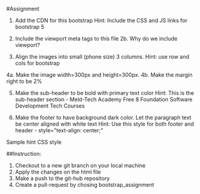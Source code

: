 #Assignment

1. Add the CDN for this bootstrap
Hint: 
Include the CSS and JS links for bootstrap 5

2. Include the viewport meta tags to this file
2b. Why do we include viewport? 

3. Align the images into small (phone size) 3 columns. Hint: use row and cols for bootstrap

4a. Make the image width=300px and height=300px. 
4b. Make the margin right to be 2%

5. Make the sub-header to be bold with primary text color
Hint: This is the sub-header section - Meld-Tech Academy Free 8 Foundation Software Development Tech Courses

6. Make the footer to have background dark color. Let the paragraph text be center aligned with white text 
Hint:
Use this style for both footer and header - style="text-align: center;"

Sample hint CSS style 
<style>
###use this class for the image div class and image
	.img-column img {
		width: 300px;
		height: 300px;
		
	}
	
###use this class for the image div class
	.img-column{
	   margin-right: 2%;

	}

###use this class for the paragraph sub-header class
	p.header {
	   font-weight: bolder;
	}

###use this class for the header anchor links
	.collaborate-links {
	   color: white;
	   float: right;
	   padding: 10px;
	}
</style>

##Instruction: 
1. Checkout to a new git branch on your local machine
2. Apply the changes on the html file 
3. Make a push to the git-hub repository 
4. Create a pull-request by chosing bootstrap_assignment
